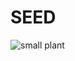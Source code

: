 # SEED

![small plant](https://images.unsplash.com/photo-1542601906990-b4d3fb778b09?fit=crop&w=1024&q=80)

